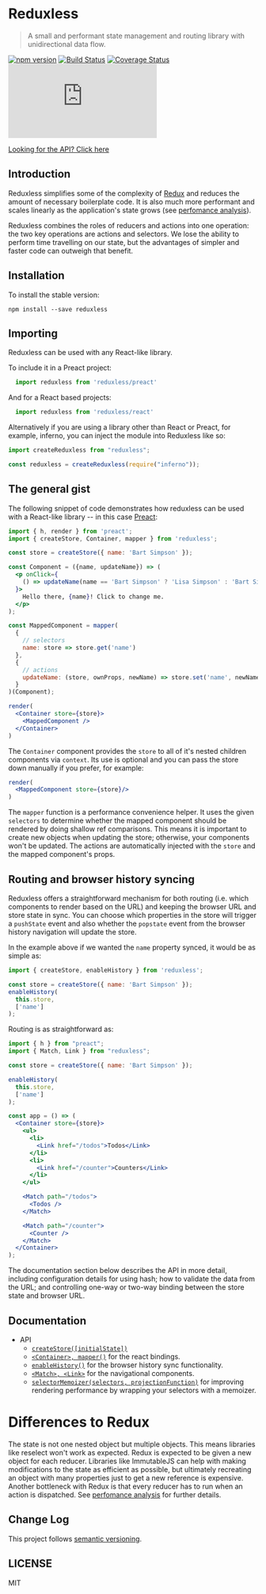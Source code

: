 # Reduxless
> A small and performant state management and routing library with unidirectional data flow.

[![npm version](https://badge.fury.io/js/reduxless.svg)](https://badge.fury.io/js/reduxless) [![Build Status](https://travis-ci.org/dhassaine/reduxless.svg?branch=master)](https://travis-ci.org/dhassaine/reduxless) [![Coverage Status](https://coveralls.io/repos/github/dhassaine/reduxless/badge.svg?branch=master)](https://coveralls.io/github/dhassaine/reduxless?branch=master)
[![gzip size](http://img.badgesize.io/https://unpkg.com/reduxless/dist/reduxless.min.js?compression=gzip)](https://unpkg.com/reduxless/dist/reduxless.min.js)

[Looking for the API? Click here](#documentation)

## Introduction
Reduxless simplifies some of the complexity of [Redux](https://github.com/reactjs/redux) and reduces the amount of necessary boilerplate code. It is also much more performant and scales linearly as the application's state grows (see [perfomance analysis](https://dhassaine.github.io/reduxless/performance)).

Reduxless combines the roles of reducers and actions into one operation: the two key operations are actions and selectors. We lose the ability to perform time travelling on our state, but the advantages of simpler and faster code can outweigh that benefit.

## Installation

To install the stable version:
```
npm install --save reduxless
```

## Importing
Reduxless can be used with any React-like library.

To include it in a Preact project:
```js
  import reduxless from 'reduxless/preact'
```

And for a React based projects:
```js
  import reduxless from 'reduxless/react'
```

Alternatively if you are using a library other than React or Preact, for example, inferno, you can inject the module into Reduxless like so:
```js
import createReduxless from "reduxless";

const reduxless = createReduxless(require("inferno"));
```


## The general gist
The following snippet of code demonstrates how reduxless can be used with a React-like library -- in this case [Preact](https://preactjs.com/):

```jsx
import { h, render } from 'preact';
import { createStore, Container, mapper } from 'reduxless';

const store = createStore({ name: 'Bart Simpson' });

const Component = ({name, updateName}) => (
  <p onClick={
    () => updateName(name == 'Bart Simpson' ? 'Lisa Simpson' : 'Bart Simpson')
  }>
    Hello there, {name}! Click to change me.
  </p>
);

const MappedComponent = mapper(
  {
    // selectors
    name: store => store.get('name')
  },
  {
    // actions
    updateName: (store, ownProps, newName) => store.set('name', newName)
  }
)(Component);

render(
  <Container store={store}>
    <MappedComponent />
  </Container>
)
```

The `Container` component provides the `store` to all of it's nested children components via `context`. Its use is optional and you can pass the store down manually if you prefer, for example:

```jsx
render(
  <MappedComponent store={store}/>
)
```

The `mapper` function is a performance convenience helper. It uses the given `selectors` to determine whether the mapped component should be rendered by doing shallow ref comparisons. This means it is important to create new objects when updating the store; otherwise, your components won't be updated. The actions are automatically injected with the `store` and the mapped component's props.

## Routing and browser history syncing
Reduxless offers a straightforward mechanism for both routing (i.e. which components to render based on the URL) and keeping the browser URL and store state in sync. You can choose which properties in the store will trigger a `pushState` event and also whether the `popstate` event from the browser history navigation will update the store.

In the example above if we wanted the `name` property synced, it would be as simple as:

```js
import { createStore, enableHistory } from 'reduxless';

const store = createStore({ name: 'Bart Simpson' });
enableHistory(
  this.store,
  ['name']
);
```

Routing is as straightforward as:

```jsx
import { h } from "preact";
import { Match, Link } from "reduxless";

const store = createStore({ name: 'Bart Simpson' });

enableHistory(
  this.store,
  ['name']
);

const app = () => (
  <Container store={store}>
    <ul>
      <li>
        <Link href="/todos">Todos</Link>
      </li>
      <li>
        <Link href="/counter">Counters</Link>
      </li>
    </ul>

    <Match path="/todos">
      <Todos />
    </Match>

    <Match path="/counter">
      <Counter />
    </Match>
  </Container>
);
```

The documentation section below describes the API in more detail, including configuration details for using hash; how to validate the data from the URL; and controlling one-way or two-way binding between the store state and browser URL.

## Documentation

- API
  - [`createStore([initialState])`](https://dhassaine.github.io/reduxless/store)
  - [`<Container>, mapper()`](https://dhassaine.github.io/reduxless/container-mapper) for the react bindings.
  - [`enableHistory()`](https://dhassaine.github.io/reduxless/enable-history) for the browser history sync functionality.
  - [`<Match>, <Link>`](https://dhassaine.github.io/reduxless/router) for the navigational components.
  - [`selectorMemoizer(selectors, projectionFunction)`](https://dhassaine.github.io/reduxless/selector-memoizer) for improving rendering performance by wrapping your selectors with a memoizer.

# Differences to Redux

The state is not one nested object but multiple objects. This means libraries like reselect won't work as expected. Redux is expected to be given a new object for each reducer. Libraries like ImmutableJS can help with making modifications to the state as efficient as possible, but ultimately recreating an object with many properties just to get a new reference is expensive. Another bottleneck with Redux is that every reducer has to run when an action is dispatched. See [perfomance analysis](https://dhassaine.github.io/reduxless/performance) for further details.

## Change Log

This project follows [semantic versioning](http://semver.org/).

## LICENSE

MIT
